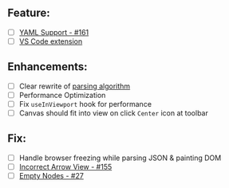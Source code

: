 ## Feature:

- [ ] [YAML Support - #161](https://github.com/AykutSarac/jsoncrack.com/issues/161)
- [ ] [VS Code extension](https://github.com/AykutSarac/jsoncrack.com/discussions/130)

## Enhancements:

- [ ] Clear rewrite of [parsing algorithm](/src/utils/jsonParser.ts)
- [ ] Performance Optimization
- [ ] Fix `useInViewport` hook for performance
- [ ] Canvas should fit into view on click `Center` icon at toolbar
 
## Fix:
- [ ] Handle browser freezing while parsing JSON & painting DOM
- [ ] [Incorrect Arrow View - #155](https://github.com/AykutSarac/jsoncrack.com/issues/155)
- [ ] [Empty Nodes - #27](https://github.com/AykutSarac/jsoncrack.com/issues/27)
